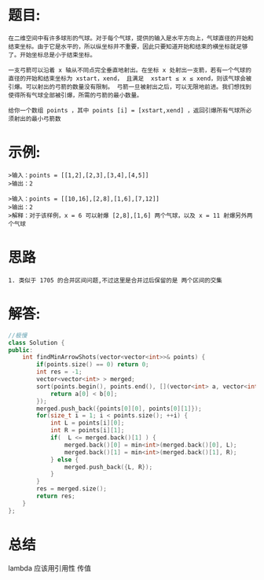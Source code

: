 # 题目:
    在二维空间中有许多球形的气球。对于每个气球，提供的输入是水平方向上，气球直径的开始和结束坐标。由于它是水平的，所以纵坐标并不重要，因此只要知道开始和结束的横坐标就足够了。开始坐标总是小于结束坐标。

    一支弓箭可以沿着 x 轴从不同点完全垂直地射出。在坐标 x 处射出一支箭，若有一个气球的直径的开始和结束坐标为 xstart，xend， 且满足  xstart ≤ x ≤ xend，则该气球会被引爆。可以射出的弓箭的数量没有限制。 弓箭一旦被射出之后，可以无限地前进。我们想找到使得所有气球全部被引爆，所需的弓箭的最小数量。

    给你一个数组 points ，其中 points [i] = [xstart,xend] ，返回引爆所有气球所必须射出的最小弓箭数

# 示例:
    >输入：points = [[1,2],[2,3],[3,4],[4,5]]
    >输出：2  
    
    >输入：points = [[10,16],[2,8],[1,6],[7,12]]
    >输出：2
    >解释：对于该样例，x = 6 可以射爆 [2,8],[1,6] 两个气球，以及 x = 11 射爆另外两个气球
  

# 思路
    1. 类似于 1705 的合并区间问题,不过这里是合并过后保留的是 两个区间的交集
# 解答:
```c++
//极慢
class Solution {
public:
    int findMinArrowShots(vector<vector<int>>& points) {
        if(points.size() == 0) return 0;
        int res = -1;
        vector<vector<int> > merged;
        sort(points.begin(), points.end(), [](vector<int> a, vector<int> b){
            return a[0] < b[0];
        }); 
        merged.push_back({points[0][0], points[0][1]});
        for(size_t i = 1; i < points.size(); ++i) {
            int L = points[i][0];
            int R = points[i][1];
            if(  L <= merged.back()[1] ) {
                merged.back()[0] = min<int>(merged.back()[0], L);
                merged.back()[1] = min<int>(merged.back()[1], R);
            } else {
                merged.push_back({L, R});
            }
        }
        res = merged.size();
        return res;
    }
};
```
# 总结
   lambda 应该用引用性 传值 